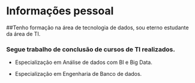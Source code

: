 # Informações pessoal

##Tenho formação na área de tecnologia de dados, sou eterno estudante da área de TI.

### Segue trabalho de conclusão de cursos de TI realizados.  

 * Especialização em Análise de dados com BI e Big Data.
 

 * Especialização em Engenharia de Banco de dados.

